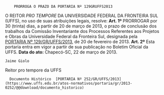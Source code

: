         PRORROGA O PRAZO DA PORTARIA Nº 129GRUFFS2013  

 O REITOR *PRO TEMPORE*  DA UNIVERSIDADE FEDERAL DA FRONTEIRA SUL (UFFS), no uso de suas atribuições legais, resolve:   **Art. 1º**  PRORROGAR por 30 (trinta) dias, a partir de 20 de março de 2013, o prazo de conclusão dos trabalhos da Comissão Inventariante dos Processos Referentes aos Projetos e Obras da Universidade Federal da Fronteira Sul, designada pela [PORTARIA Nº 129/GR/UFFS/2013](https://www.uffs.edu.br/atos-normativos/portaria/gr/2013-0129), de 20 de fevereiro de 2013.   **Art. 2º**  Esta portaria entra em vigor a partir de sua publicação no Boletim Oficial da UFFS.        **Data do ato:** Chapecó-SC, 22 de março de 2013.   
 

    Jaime Giolo   
 Reitor pro tempore da UFFS 

      Documento Histórico  [PORTARIA Nº 252/GR/UFFS/2013](https://www.uffs.edu.br/atos-normativos/portaria/gr/2013-0252/@@download/documento_historico)     
      